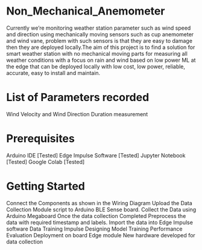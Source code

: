 # Non_Mechanical_Anemometer
Currently we’re monitoring weather station parameter such as wind speed and direction using mechanically moving sensors such as cup anemometer and wind vane, problem with such sensors is that they are easy to damage then they are deployed locally.The aim of this project is to find a solution for smart weather station with no mechanical moving parts for measuring all weather conditions with a focus on rain and wind based on low power ML at the edge that can be deployed locally with low cost, low power, reliable, accurate, easy to install and maintain.
# List of Parameters recorded
Wind Velocity and Wind Direction
Duration measurement
# Prerequisites
Arduino IDE [Tested]
Edge Impulse Software [Tested]
Jupyter Notebook [Tested]
Google Colab [Tested]
# Getting Started
Connect the Components as shown in the Wiring Diagram
Upload the Data Collection Module script to Arduino BLE Sense board.
Collect the Data using Arduino Megaboard
Once the data collection Completed
Preprocess the data with required timestamp and labels.
Import the data into Edge Impulse software
Data Training
Impulse Designing
Model Training
Performance Evaluation
Deployment on board Edge module
New hardware developed for data collection
